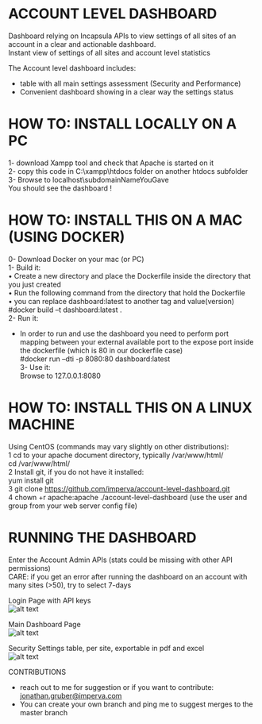 # ACCOUNT LEVEL DASHBOARD  
Dashboard relying on Incapsula APIs to view settings of all sites of an account in a clear and actionable dashboard.  
Instant view of settings of all sites and account level statistics  
  
The Account level dashboard includes:  
- table with all main settings assessment (Security and Performance)  
- Convenient dashboard showing in a clear way the settings status  


# HOW TO: INSTALL LOCALLY ON A PC  
1- download Xampp tool and check that Apache is started on it  
2- copy this code in C:\xampp\htdocs folder on another htdocs subfolder  
3- Browse to localhost\subdomainNameYouGave  
You should see the dashboard !  


# HOW TO: INSTALL THIS ON A MAC (USING DOCKER)  
0- Download Docker on your mac (or PC)  
1- Build it:  
•	Create a new directory and place the Dockerfile inside the directory that you just created  
•	Run the following command from the directory that hold the Dockerfile  
•	you can replace dashboard:latest to another tag and value(version)  
#docker build –t dashboard:latest .  
2- Run it:  
- In order to run and use the dashboard you need to perform port mapping between your external available port to the expose port inside the dockerfile (which is 80 in our dockerfile case)  
#docker run –dti -p 8080:80 dashboard:latest  
3- Use it:  
Browse to 127.0.0.1:8080  


# HOW TO: INSTALL THIS ON A LINUX MACHINE  
Using CentOS (commands may vary slightly on other distributions):  
1	cd to your apache document directory, typically /var/www/html/  
	cd /var/www/html/  
2	Install git, if you do not have it installed:  
	yum install git  
3	git clone https://github.com/imperva/account-level-dashboard.git  
4	chown +r apache:apache ./account-level-dashboard  (use the user and group from your web server config file)  


# RUNNING THE DASHBOARD  
Enter the Account Admin APIs (stats could be missing with other API permissions)  
CARE:
if you get an error after running the dashboard on an account with many sites (>50), try to select 7-days  
  
Login Page with API keys  
![alt text](https://raw.githubusercontent.com/imperva/account-level-dashboard/master/images/screenshots/login.png)  
  
Main Dashboard Page  
![alt text](https://github.com/imperva/account-level-dashboard/raw/master/images/screenshots/main%20screen.png)  
  
Security Settings table, per site, exportable in pdf and excel  
![alt text](https://github.com/imperva/account-level-dashboard/raw/master/images/screenshots/security%20assessment%20table.png)  

CONTRIBUTIONS  
- reach out to me for suggestion or if you want to contribute: jonathan.gruber@imperva.com  
- You can create your own branch and ping me to suggest merges to the master branch

